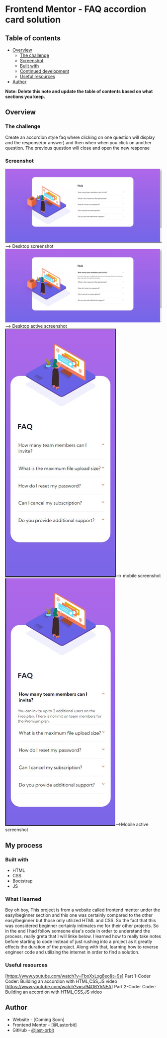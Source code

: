 # Frontend Mentor - FAQ accordion card solution
## Table of contents

- [Overview](#overview)
  - [The challenge](#the-challenge)
  - [Screenshot](#screenshot)
  - [Built with](#built-with)
  - [Continued development](#continued-development)
  - [Useful resources](#useful-resources)
- [Author](#author)

**Note: Delete this note and update the table of contents based on what sections you keep.**

## Overview

### The challenge

Create an accordion style faq where clicking on one question will display and the response(or answer) and then when
when you click on another question. The previous question will close and open the new response

### Screenshot

 ![](./screenshot/Desktop-screenshot.jpg)--> Desktop screenshot
 ![](./screenshot/desktop-active.jpg)--> Desktop active screenshot
 ![](./screenshot/mobile-screenshot.jpg)--> mobile screenshot
 ![](./screenshot/mobile-active.jpg)-->Mobile active screenshot

## My process

### Built with

- HTML
- CSS
- Bootstrap
- JS

### What I learned

Boy oh boy, This project is from a website called frontend mentor under the easy/beginner section and this one was certainly compared to the other easy/beginner but those only utilized 
HTML and CSS. So the fact that this was considered beginner certainly intimates me for their other projects. So in the end I had follow someone else's code in order to understand the process,
really greta that I will linke below. I learned how to really take notes before starting to code instead of just rushing into a project as it greatly effects the duration of the project. 
Along with that, learning how to reverse engineer code and utilizing the internet in order to find a solution. 

### Useful resources

[https://www.youtube.com/watch?v=FboXxLxg8eo&t=9s] Part 1-Coder Coder: Building an accordion with HTML,CSS,JS video
[https://www.youtube.com/watch?v=sr94O6Y5NEA] Part 2-Coder Coder: Building an accordion with HTML,CSS,JS video

## Author

- Website - [Coming Soon]
- Frontend Mentor - [@Lastorbit]
- GitHub - [@last-orbit](https://github.com/last-orbit)
